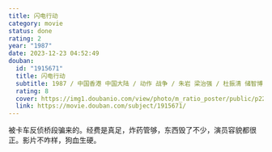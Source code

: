 ```yaml
---
title: 闪电行动
category: movie
status: done
rating: 2
year: "1987"
date: 2023-12-23 04:52:49
douban:
  id: "1915671"
  title: 闪电行动
  subtitle: 1987 / 中国香港 中国大陆 / 动作 战争 / 朱岩 梁治强 / 杜振清 储智博
  rating: 8
  cover: https://img1.doubanio.com/view/photo/m_ratio_poster/public/p2238482030.jpg
  link: https://movie.douban.com/subject/1915671/
---
```


被卡车反侦桥段骗来的。经费是真足，炸药管够，东西毁了不少，演员容貌都很正。影片不咋样，狗血生硬。